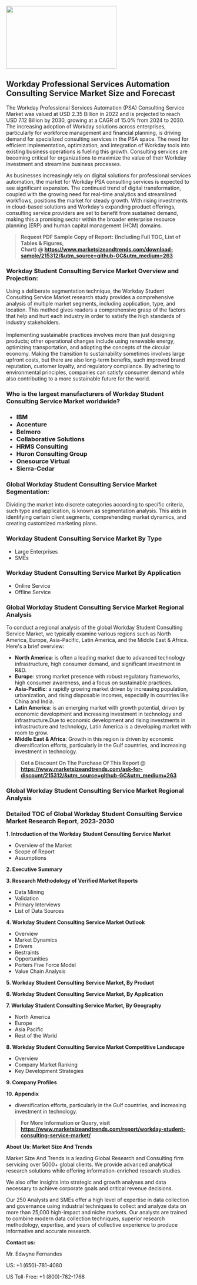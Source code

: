 <p><img class="alignnone size-medium wp-image-20088" src="https://ffe5etoiles.com/wp-content/uploads/2024/12/MST1-300x171.png" alt="" width="300" height="171" /></p><h2>Workday Professional Services Automation Consulting Service Market Size and Forecast</h2><p>The Workday Professional Services Automation (PSA) Consulting Service Market was valued at USD 2.35 Billion in 2022 and is projected to reach USD 7.12 Billion by 2030, growing at a CAGR of 15.0% from 2024 to 2030. The increasing adoption of Workday solutions across enterprises, particularly for workforce management and financial planning, is driving demand for specialized consulting services in the PSA space. The need for efficient implementation, optimization, and integration of Workday tools into existing business operations is fueling this growth. Consulting services are becoming critical for organizations to maximize the value of their Workday investment and streamline business processes. <p>As businesses increasingly rely on digital solutions for professional services automation, the market for Workday PSA consulting services is expected to see significant expansion. The continued trend of digital transformation, coupled with the growing need for real-time analytics and streamlined workflows, positions the market for steady growth. With rising investments in cloud-based solutions and Workday's expanding product offerings, consulting service providers are set to benefit from sustained demand, making this a promising sector within the broader enterprise resource planning (ERP) and human capital management (HCM) domains.</p></p><blockquote id="" class=""><strong>Request PDF Sample Copy of Report: (Including Full TOC, List of Tables &amp; Figures, Chart)&nbsp;@&nbsp;<strong><a href="https://www.marketsizeandtrends.com/download-sample/215312/&utm_source=github-GC&utm_medium=263" target="_blank">https://www.marketsizeandtrends.com/download-sample/215312/&utm_source=github-GC&utm_medium=263</a></strong></strong></blockquote><h3 id="" class="">Workday Student Consulting Service Market&nbsp;Overview and Projection:</h3><p id="" class="">Using a deliberate segmentation technique, the Workday Student Consulting Service Market research study provides a comprehensive analysis of multiple market segments, including application, type, and location. This method gives readers a comprehensive grasp of the factors that help and hurt each industry in order to satisfy the high standards of industry stakeholders. <br /> <br />Implementing sustainable practices involves more than just designing products; other operational changes include using renewable energy, optimizing transportation, and adopting the concepts of the circular economy. Making the transition to sustainability sometimes involves large upfront costs, but there are also long-term benefits, such improved brand reputation, customer loyalty, and regulatory compliance. By adhering to environmental principles, companies can satisfy consumer demand while also contributing to a more sustainable future for the world.</p><h3 id="" class="">Who is the largest manufacturers of&nbsp;Workday Student Consulting Service Market worldwide?</h3><h3 class=""><p><ul><li>IBM </li><li> Accenture </li><li> Belmero </li><li> Collaborative Solutions </li><li> HRMS Consulting </li><li> Huron Consulting Group </li><li> Onesource Virtual </li><li> Sierra-Cedar</li></ul></p></h3><h3 id="" class="">Global&nbsp;Workday Student Consulting Service Market Segmentation:</h3><p id="" class="">Dividing the market into discrete categories according to specific criteria, such type and application, is known as segmentation analysis. This aids in identifying certain client segments, comprehending market dynamics, and creating customized marketing plans.</p><h3 id="" class="">Workday Student Consulting Service Market&nbsp;By Type</h3><p><p><ul><li>Large Enterprises</li><li> SMEs</p></li></ul></p></p><h3 id="" class="">Workday Student Consulting Service Market&nbsp;By Application</h3><p class=""><p><ul><li>Online Service</li><li> Offline Service</li></ul></p></p><h3 id="" class="">Global Workday Student Consulting Service Market Regional Analysis</h3><p id="" class="">To conduct a regional analysis of the global Workday Student Consulting Service Market, we typically examine various regions such as North America, Europe, Asia-Pacific, Latin America, and the Middle East &amp; Africa. Here's a brief overview:</p><ul><li><strong>North America</strong>: is often a leading market due to advanced technology infrastructure, high consumer demand, and significant investment in R&amp;D.</li><li><strong>Europe</strong>: strong market presence with robust regulatory frameworks, high consumer awareness, and a focus on sustainable practices.</li><li><strong>Asia-Pacific</strong>: a rapidly growing market driven by increasing population, urbanization, and rising disposable incomes, especially in countries like China and India.</li><li><strong>Latin America</strong>: is an emerging market with growth potential, driven by economic development and increasing investment in technology and infrastructure.Due to economic development and rising investments in infrastructure and technology, Latin America is a developing market with room to grow.</li><li><strong>Middle East &amp; Africa</strong>: Growth in this region is driven by economic diversification efforts, particularly in the Gulf countries, and increasing investment in technology.</li></ul><blockquote id="" class=""><strong>Get a Discount On The Purchase Of This Report @ <strong><a href="https://www.marketsizeandtrends.com/ask-for-discount/215312/&utm_source=github-GC&utm_medium=263" target="_blank">https://www.marketsizeandtrends.com/ask-for-discount/215312/&utm_source=github-GC&utm_medium=263</a></strong></strong></blockquote><h3 id="" class="">Global Workday Student Consulting Service Market Regional Analysis</h3><h3 id="" class="">Detailed TOC of Global Workday Student Consulting Service Market Research Report, 2023-2030</h3><p id="" class=""><strong>1. Introduction of the Workday Student Consulting Service Market</strong></p><ul><li>Overview of the Market</li><li>Scope of Report</li><li>Assumptions</li></ul><p id="" class=""><strong>2. Executive Summary</strong></p><p id="" class=""><strong>3. Research Methodology of Verified Market Reports</strong></p><ul><li>Data Mining</li><li>Validation</li><li>Primary Interviews</li><li>List of Data Sources</li></ul><p id="" class=""><strong>4. Workday Student Consulting Service Market Outlook</strong></p><ul><li>Overview</li><li>Market Dynamics</li><li>Drivers</li><li>Restraints</li><li>Opportunities</li><li>Porters Five Force Model</li><li>Value Chain Analysis</li></ul><p id="" class=""><strong>5. Workday Student Consulting Service Market, By Product</strong></p><p id="" class=""><strong>6. Workday Student Consulting Service Market, By Application</strong></p><p id="" class=""><strong>7. Workday Student Consulting Service Market, By Geography</strong></p><ul><li>North America</li><li>Europe</li><li>Asia Pacific</li><li>Rest of the World</li></ul><p id="" class=""><strong>8. Workday Student Consulting Service Market Competitive Landscape</strong></p><ul><li>Overview</li><li>Company Market Ranking</li><li>Key Development Strategies</li></ul><p id="" class=""><strong>9. Company Profiles</strong></p><p id="" class=""><strong>10. Appendix</strong></p><ul><li>diversification efforts, particularly in the Gulf countries, and increasing investment in technology.</li></ul><blockquote id="" class=""><strong>For More Information or Query, visit <strong><strong><a href="https://www.marketsizeandtrends.com/report/workday-student-consulting-service-market/" target="_blank">https://www.marketsizeandtrends.com/report/workday-student-consulting-service-market/</a></strong></strong></strong></blockquote><p id="" class=""><strong>About Us: Market Size And Trends</strong></p><p id="" class="">Market Size And Trends is a leading Global Research and Consulting firm servicing over 5000+ global clients. We provide advanced analytical research solutions while offering information-enriched research studies.</p><p id="" class="">We also offer insights into strategic and growth analyses and data necessary to achieve corporate goals and critical revenue decisions.</p><p id="" class="">Our 250 Analysts and SMEs offer a high level of expertise in data collection and governance using industrial techniques to collect and analyze data on more than 25,000 high-impact and niche markets. Our analysts are trained to combine modern data collection techniques, superior research methodology, expertise, and years of collective experience to produce informative and accurate research.</p><p id="" class=""><strong>Contact us:</strong></p><p id="" class="">Mr. Edwyne Fernandes</p><p id="" class="">US: +1 (650)-781-4080</p><p id="" class="">US Toll-Free: +1 (800)-782-1768</p>
